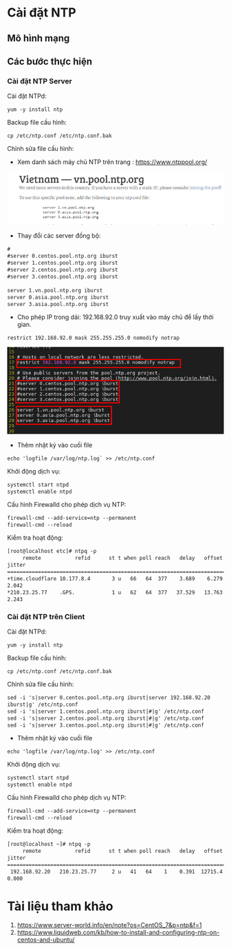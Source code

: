 # Cài đặt NTP

## Mô hình mạng


## Các bước thực hiện

### Cài đặt NTP Server


Cài đặt NTPd:
```
yum -y install ntp
```

Backup file cấu hình:
```
cp /etc/ntp.conf /etc/ntp.conf.bak
```
Chỉnh sửa file cấu hình:

- Xem danh sách máy chủ NTP trên trang : https://www.ntppool.org/

![](./image/ntpvn.png)

- Thay đổi các server đồng bộ:
```
#
#server 0.centos.pool.ntp.org iburst
#server 1.centos.pool.ntp.org iburst
#server 2.centos.pool.ntp.org iburst
#server 3.centos.pool.ntp.org iburst

server 1.vn.pool.ntp.org iburst
server 0.asia.pool.ntp.org iburst
server 3.asia.pool.ntp.org iburst
```
- Cho phép IP trong dải: 192.168.92.0 truy xuất vào máy chủ để lấy thời gian.
```
restrict 192.168.92.0 mask 255.255.255.0 nomodify notrap
```

![](image/suaconfigntp.png)

- Thêm nhật ký vào cuối file
```
echo 'logfile /var/log/ntp.log` >> /etc/ntp.conf
```

Khởi động dịch vụ:
```
systemctl start ntpd
systemctl enable ntpd
```
Cấu hình Firewalld cho phép dịch vụ NTP:
```
firewall-cmd --add-service=ntp --permanent
firewall-cmd --reload
```

Kiểm tra hoạt động:
```
[root@localhost etc]# ntpq -p
     remote           refid      st t when poll reach   delay   offset  jitter
==============================================================================
+time.cloudflare 10.177.8.4       3 u   66   64  377    3.689    6.279   2.042
*210.23.25.77    .GPS.            1 u   62   64  377   37.529   13.763   2.243
```
### Cài đặt NTP trên Client

Cài đặt NTPd:
```
yum -y install ntp
```

Backup file cấu hình:
```
cp /etc/ntp.conf /etc/ntp.conf.bak
```
Chỉnh sửa file cấu hình:

```
sed -i 's|server 0.centos.pool.ntp.org iburst|server 192.168.92.20 iburst|g' /etc/ntp.conf
sed -i 's|server 1.centos.pool.ntp.org iburst|#|g' /etc/ntp.conf
sed -i 's|server 2.centos.pool.ntp.org iburst|#|g' /etc/ntp.conf
sed -i 's|server 3.centos.pool.ntp.org iburst|#|g' /etc/ntp.conf
```
- Thêm nhật ký vào cuối file
```
echo 'logfile /var/log/ntp.log' >> /etc/ntp.conf
```

Khởi động dịch vụ:
```
systemctl start ntpd
systemctl enable ntpd
```
Cấu hình Firewalld cho phép dịch vụ NTP:
```
firewall-cmd --add-service=ntp --permanent
firewall-cmd --reload
```

Kiểm tra hoạt động:
```
[root@localhost ~]# ntpq -p
     remote           refid      st t when poll reach   delay   offset  jitter
==============================================================================
 192.168.92.20   210.23.25.77     2 u   41   64    1    0.391  12715.4   0.000
```


# Tài liệu tham khảo

1. https://www.server-world.info/en/note?os=CentOS_7&p=ntp&f=1
2. https://www.liquidweb.com/kb/how-to-install-and-configuring-ntp-on-centos-and-ubuntu/


